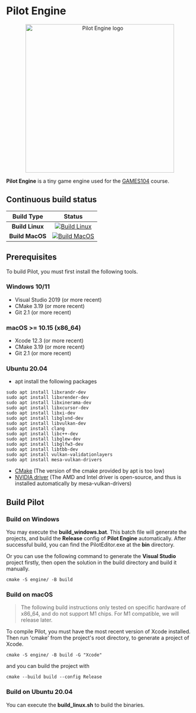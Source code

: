 # Pilot Engine

<p align="center">
  <a href="https://games104.boomingtech.com">
    <img src="engine/source/editor/resource/PilotEngine.png" width="400" alt="Pilot Engine logo">
  </a>
</p>

**Pilot Engine** is a tiny game engine used for the [GAMES104](https://games104.boomingtech.com) course.

## Continuous build status    
    
Build Type | Status  
:-: | :-:  
**Build Linux** | [![Build Linux](https://github.com/BoomingTech/Pilot/actions/workflows/build_linux.yml/badge.svg)](https://github.com/BoomingTech/Pilot/actions/workflows/build_linux.yml)  
**Build MacOS** | [![Build MacOS](https://github.com/BoomingTech/Pilot/actions/workflows/build_macos.yml/badge.svg)](https://github.com/BoomingTech/Pilot/actions/workflows/build_macos.yml)  

## Prerequisites

To build Pilot, you must first install the following tools.

### Windows 10/11
- Visual Studio 2019 (or more recent)
- CMake 3.19 (or more recent)
- Git 2.1 (or more recent)

### macOS >= 10.15 (x86_64)
- Xcode 12.3 (or more recent)
- CMake 3.19 (or more recent)
- Git 2.1 (or more recent)

### Ubuntu 20.04
 - apt install the following packages
```
sudo apt install libxrandr-dev
sudo apt install libxrender-dev
sudo apt install libxinerama-dev
sudo apt install libxcursor-dev
sudo apt install libxi-dev
sudo apt install libglvnd-dev
sudo apt install libvulkan-dev
sudo apt install clang
sudo apt install libc++-dev
sudo apt install libglew-dev
sudo apt install libglfw3-dev
sudo apt install libtbb-dev
sudo apt install vulkan-validationlayers
sudo apt install mesa-vulkan-drivers
```  
- [CMake](https://github.com/Kitware/CMake/releases?page=3) (The version of the cmake provided by apt is too low)
- [NVIDIA driver](https://docs.nvidia.com/cuda/cuda-installation-guide-linux/index.html#runfile) (The AMD and Intel driver is open-source, and thus is installed automatically by mesa-vulkan-drivers)

## Build Pilot

### Build on Windows
You may execute the **build_windows.bat**. This batch file will generate the projects, and build the **Release** config of **Pilot Engine** automatically. After successful build, you can find the PilotEditor.exe at the **bin** directory.

Or you can use the following command to generate the **Visual Studio** project firstly, then open the solution in the build directory and build it manually.
```
cmake -S engine/ -B build
```

### Build on macOS

> The following build instructions only tested on specific hardware of x86_64, and do not support M1 chips. For M1 compatible, we will release later.

To compile Pilot, you must have the most recent version of Xcode installed.
Then run 'cmake' from the project's root directory, to generate a project of Xcode.

```
cmake -S engine/ -B build -G "Xcode"
```
and you can build the project with 
```
cmake --build build --config Release
```

### Build on Ubuntu 20.04 
You can execute the **build_linux.sh** to build the binaries.

